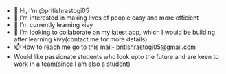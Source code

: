 - 👋 Hi, I’m @pritishrastogi05
- 👀 I’m interested in making lives of people easy and more efficient
- 🌱 I’m currently learning kivy
- 💞️ I’m looking to collaborate on my latest app, which I would be building after learning kivy(contact me for more details)
- 📫 How to reach me go to this mail- pritishrastogi05@gmail.com
- Would like passionate students who look upto the future and are keen to work in a team(since I am also a student)

<!---
pritishrastogi05/pritishrastogi05 is a ✨ special ✨ repository because its `README.md` (this file) appears on your GitHub profile.
You can click the Preview link to take a look at your changes.
--->
